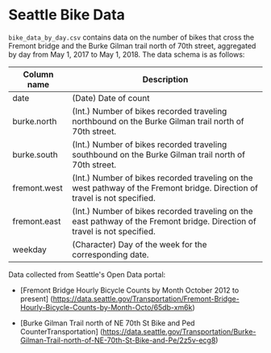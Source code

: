 # Seattle Bike Data

`bike_data_by_day.csv` contains data on the number of bikes that cross the Fremont bridge and the Burke Gilman trail north of 70th street, aggregated by day from May 1, 2017 to May 1, 2018. The data schema is as follows:

| Column name | Description |
| --- | --- |
| date | (Date) Date of count |
| burke.north | (Int.) Number of bikes recorded traveling northbound on the Burke Gilman trail north of 70th street.|
| burke.south | (Int.) Number of bikes recorded traveling southbound on the Burke Gilman trail north of 70th street. |
| fremont.west | (Int.) Number of bikes recorded traveling on the west pathway of the Fremont bridge. Direction of travel is not specified. |
| fremont.east | (Int.) Number of bikes recorded traveling on the east pathway of the Fremont bridge. Direction of travel is not specified. |
| weekday | (Character) Day of the week for the corresponding date. |

Data collected from Seattle's Open Data portal:

* [Fremont Bridge Hourly Bicycle Counts by Month October 2012 to present] (https://data.seattle.gov/Transportation/Fremont-Bridge-Hourly-Bicycle-Counts-by-Month-Octo/65db-xm6k)

* [Burke Gilman Trail north of NE 70th St Bike and Ped CounterTransportation] (https://data.seattle.gov/Transportation/Burke-Gilman-Trail-north-of-NE-70th-St-Bike-and-Pe/2z5v-ecg8)
